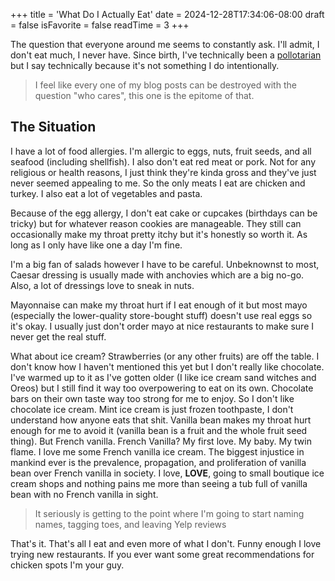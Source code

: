 +++
title = 'What Do I Actually Eat'
date = 2024-12-28T17:34:06-08:00
draft = false
isFavorite = false
readTime = 3
+++

The question that everyone around me seems to constantly ask. I'll admit, I don't eat much, I never have. Since birth, I've technically been a [pollotarian](https://en.wikipedia.org/wiki/Pollotarianism) but I say technically because it's not something I do intentionally.

> I feel like every one of my blog posts can be destroyed with the question "who cares", this one is the epitome of that.

## The Situation

I have a lot of food allergies. I'm allergic to eggs, nuts, fruit seeds, and all seafood (including shellfish). I also don't eat red meat or pork. Not for any religious or health reasons, I just think they're kinda gross and they've just never seemed appealing to me. So the only meats I eat are chicken and turkey. I also eat a lot of vegetables and pasta.

Because of the egg allergy, I don't eat cake or cupcakes (birthdays can be tricky) but for whatever reason cookies are manageable. They still can occasionally make my throat pretty itchy but it's honestly so worth it. As long as I only have like one a day I'm fine.

I'm a big fan of salads however I have to be careful. Unbeknownst to most, Caesar dressing is usually made with anchovies which are a big no-go. Also, a lot of dressings love to sneak in nuts. 

Mayonnaise can make my throat hurt if I eat enough of it but most mayo (especially the lower-quality store-bought stuff) doesn't use real eggs so it's okay. I usually just don't order mayo at nice restaurants to make sure I never get the real stuff. 

What about ice cream? Strawberries (or any other fruits) are off the table. I don't know how I haven't mentioned this yet but I don't really like chocolate. I've warmed up to it as I've gotten older (I like ice cream sand witches and Oreos) but I still find it way too overpowering to eat on its own. Chocolate bars on their own taste way too strong for me to enjoy. So I don't like chocolate ice cream. Mint ice cream is just frozen toothpaste, I don't understand how anyone eats that shit. Vanilla bean makes my throat hurt enough for me to avoid it (vanilla bean is a fruit and the whole fruit seed thing). But French vanilla. French Vanilla? My first love. My baby. My twin flame. I love me some French vanilla ice cream. The biggest injustice in mankind ever is the prevalence, propagation, and proliferation of vanilla bean over French vanilla in society. I love, **LOVE**, going to small boutique ice cream shops and nothing pains me more than seeing a tub full of vanilla bean with no French vanilla in sight.

> It seriously is getting to the point where I'm going to start naming names, tagging toes, and leaving Yelp reviews

That's it. That's all I eat and even more of what I don't. Funny enough I love trying new restaurants. If you ever want some great recommendations for chicken spots I'm your guy. 





